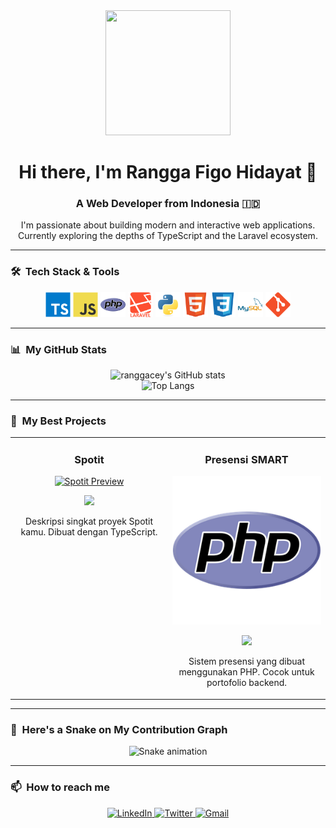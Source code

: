 <div align="center">
  <img src="https://media.giphy.com/media/M9gbBd9hCsO6hlK6N1/giphy.gif" width="200" height="200">
  <h1>Hi there, I'm Rangga Figo Hidayat 👋</h1>
  <h3>A Web Developer from Indonesia 🇮🇩</h3>
  <p>I'm passionate about building modern and interactive web applications. Currently exploring the depths of TypeScript and the Laravel ecosystem.</p>
</div>

---

### 🛠️ &nbsp;Tech Stack & Tools

<p align="center">
  <a href="https://www.typescriptlang.org/" target="_blank"><img src="https://raw.githubusercontent.com/devicons/devicon/master/icons/typescript/typescript-original.svg" alt="TypeScript" width="40" height="40"/></a>
  <a href="https://developer.mozilla.org/en-US/docs/Web/JavaScript" target="_blank"><img src="https://raw.githubusercontent.com/devicons/devicon/master/icons/javascript/javascript-original.svg" alt="JavaScript" width="40" height="40"/></a>
  <a href="https://www.php.net" target="_blank"><img src="https://raw.githubusercontent.com/devicons/devicon/master/icons/php/php-original.svg" alt="PHP" width="40" height="40"/></a>
  <a href="https://laravel.com/" target="_blank"><img src="https://raw.githubusercontent.com/devicons/devicon/master/icons/laravel/laravel-plain-wordmark.svg" alt="Laravel" width="40" height="40"/></a>
  <a href="https://www.python.org" target="_blank"><img src="https://raw.githubusercontent.com/devicons/devicon/master/icons/python/python-original.svg" alt="Python" width="40" height="40"/></a>
  <a href="https://developer.mozilla.org/en-US/docs/Web/HTML" target="_blank"><img src="https://raw.githubusercontent.com/devicons/devicon/master/icons/html5/html5-original.svg" alt="HTML5" width="40" height="40"/></a>
  <a href="https://developer.mozilla.org/en-US/docs/Web/CSS" target="_blank"><img src="https://raw.githubusercontent.com/devicons/devicon/master/icons/css3/css3-original.svg" alt="CSS3" width="40" height="40"/></a>
  <a href="https://www.mysql.com/" target="_blank"><img src="https://raw.githubusercontent.com/devicons/devicon/master/icons/mysql/mysql-original-wordmark.svg" alt="MySQL" width="40" height="40"/></a>
  <a href="https://git-scm.com/" target="_blank"><img src="https://raw.githubusercontent.com/devicons/devicon/master/icons/git/git-original.svg" alt="Git" width="40" height="40"/></a>
</p>

---

### 📊 &nbsp;My GitHub Stats

<p align="center">
  <img src="https://github-readme-stats.vercel.app/api?username=ranggacey&show_icons=true&theme=tokyonight&rank_icon=github" alt="ranggacey's GitHub stats" />
  <br/>
  <img src="https://github-readme-stats.vercel.app/api/top-langs/?username=ranggacey&layout=compact&theme=tokyonight" alt="Top Langs" />
</p>

---

### 🚀 &nbsp;My Best Projects

<table width="100%">
  <tr>
    <td width="50%" valign="top">
      <h3 align="center">Spotit</h3>
      <div align="center">
        <a href="https://github.com/ranggacey/spotit" target="_blank">
          <img src="https://raw.githubusercontent.com/ranggacey/spotit/main/public/og.png" width="400" alt="Spotit Preview">
        </a>
        <p>
          <a href="https://github.com/ranggacey/spotit" target="_blank">
            <img src="https://img.shields.io/badge/Cek_Repo-22272e?style=for-the-badge&logo=github&logoColor=white">
          </a>
        </p>
        <p>Deskripsi singkat proyek Spotit kamu. Dibuat dengan TypeScript.</p>
      </div>
    </td>
    <td width="50%" valign="top">
      <h3 align="center">Presensi SMART</h3>
       <div align="center">
        <a href="https://github.com/ranggacey/presensi-SMART" target="_blank">
          <img src="https://raw.githubusercontent.com/github/explore/80688e429a7d40f8ddc3e30aa5bdd2d37458122c/topics/php/php.png" width="400" alt="Presensi SMART Preview">
        </a>
        <p>
          <a href="https://github.com/ranggacey/presensi-SMART" target="_blank">
            <img src="https://img.shields.io/badge/Cek_Repo-22272e?style=for-the-badge&logo=github&logoColor=white">
          </a>
        </p>
        <p>Sistem presensi yang dibuat menggunakan PHP. Cocok untuk portofolio backend.</p>
      </div>
    </td>
  </tr>
</table>

---

### 🐍 &nbsp;Here's a Snake on My Contribution Graph

<div align="center">
  <img src="https://github.com/ranggacey/ranggacey/blob/output/github-contribution-grid-snake.svg" alt="Snake animation">
</div>

---

### 📫 &nbsp;How to reach me

<p align="center">
  <a href="https://www.linkedin.com/in/USERNAME_LINKEDIN_KAMU" target="_blank">
    <img src="https://img.shields.io/badge/LinkedIn-0077B5?style=for-the-badge&logo=linkedin&logoColor=white" alt="LinkedIn"/>
  </a>
  <a href="https://twitter.com/USERNAME_TWITTER_KAMU" target="_blank">
    <img src="https://img.shields.io/badge/Twitter-1DA1F2?style=for-the-badge&logo=twitter&logoColor=white" alt="Twitter"/>
  </a>
  <a href="mailto:EMAIL_KAMU@gmail.com" target="_blank">
    <img src="https://img.shields.io/badge/Gmail-D14836?style=for-the-badge&logo=gmail&logoColor=white" alt="Gmail"/>
  </a>
</p>
